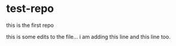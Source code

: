 # test-repo
this is the first repo


this is some edits to the file... i am adding this line
and this line too.
